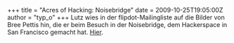 +++
title = "Acres of Hacking: Noisebridge"
date = 2009-10-25T19:05:00Z
author = "typ_o"
+++
Lutz wies in der flipdot-Mailingliste auf die Bilder von Bree Pettis
hin, die er beim Besuch in der Noisebridge, dem Hackerspace in San
Francisco gemacht hat.
[Hier](http://www.nycresistor.com/2009/10/24/acres-of-hacking-noisebridge/).

